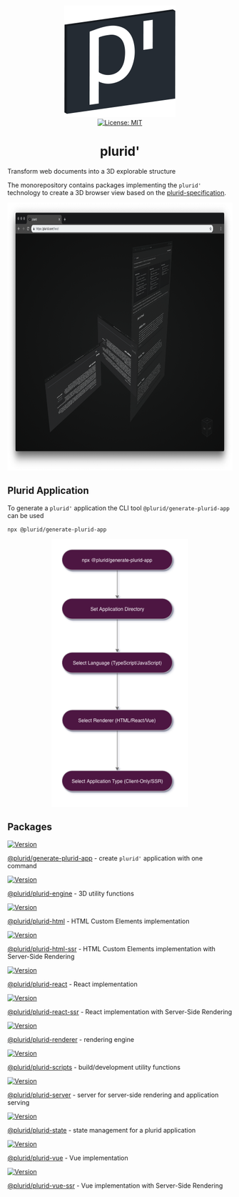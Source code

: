 <p align="center">
    <img src="https://raw.githubusercontent.com/plurid/plurid/master/about/identity/plurid-p-logo.png" height="250px">
    <br />
    <a target="_blank" href="https://github.com/plurid/plurid/blob/master/LICENSE">
        <img src="https://img.shields.io/badge/license-MIT-blue.svg?colorB=1380C3&style=for-the-badge" alt="License: MIT">
    </a>
</p>


<h1 align="center">
    plurid'
</h1>


Transform web documents into a 3D explorable structure


The monorepository contains packages implementing the `plurid'` technology to create a 3D browser view based on the [plurid-specification](https://github.com/plurid/plurid-spec).


<p align="center">
    <img src="https://raw.githubusercontent.com/plurid/plurid/master/about/identity/plurid-demo.png" height="600px">
</p>


## Plurid Application

To generate a `plurid'` application the CLI tool `@plurid/generate-plurid-app` can be used

```
npx @plurid/generate-plurid-app
```

<p align="center">
    <img src="https://raw.githubusercontent.com/plurid/plurid/master/about/diagrams/plurid-generate.png" height="600px">
</p>


## Packages

<a target="_blank" href="https://www.npmjs.com/package/@plurid/generate-plurid-app">
    <img src="https://img.shields.io/npm/v/@plurid/generate-plurid-app.svg?logo=npm&colorB=1380C3&style=for-the-badge" alt="Version">
</a>

[@plurid/generate-plurid-app][generate-plurid-app] - create `plurid'` application with one command

[generate-plurid-app]: https://github.com/plurid/plurid/tree/master/packages/generate-plurid-app



<a target="_blank" href="https://www.npmjs.com/package/@plurid/plurid-engine">
    <img src="https://img.shields.io/npm/v/@plurid/plurid-engine.svg?logo=npm&colorB=1380C3&style=for-the-badge" alt="Version">
</a>

[@plurid/plurid-engine][plurid-engine] - 3D utility functions

[plurid-engine]: https://github.com/plurid/plurid/tree/master/packages/plurid-engine



<a target="_blank" href="https://www.npmjs.com/package/@plurid/plurid-html">
    <img src="https://img.shields.io/npm/v/@plurid/plurid-html.svg?logo=npm&colorB=1380C3&style=for-the-badge" alt="Version">
</a>

[@plurid/plurid-html][plurid-html] - HTML Custom Elements implementation

[plurid-html]: https://github.com/plurid/plurid/tree/master/packages/plurid-html



<a target="_blank" href="https://www.npmjs.com/package/@plurid/plurid-html-ssr">
    <img src="https://img.shields.io/npm/v/@plurid/plurid-html-ssr.svg?logo=npm&colorB=1380C3&style=for-the-badge" alt="Version">
</a>

[@plurid/plurid-html-ssr][plurid-html-ssr] - HTML Custom Elements implementation with Server-Side Rendering

[plurid-html-ssr]: https://github.com/plurid/plurid/tree/master/packages/plurid-html-ssr



<a target="_blank" href="https://www.npmjs.com/package/@plurid/plurid-react">
    <img src="https://img.shields.io/npm/v/@plurid/plurid-react.svg?logo=npm&colorB=1380C3&style=for-the-badge" alt="Version">
</a>

[@plurid/plurid-react][plurid-react] - React implementation

[plurid-react]: https://github.com/plurid/plurid/tree/master/packages/plurid-react



<a target="_blank" href="https://www.npmjs.com/package/@plurid/plurid-react-ssr">
    <img src="https://img.shields.io/npm/v/@plurid/plurid-react-ssr.svg?logo=npm&colorB=1380C3&style=for-the-badge" alt="Version">
</a>

[@plurid/plurid-react-ssr][plurid-react-ssr] - React implementation with Server-Side Rendering

[plurid-react-ssr]: https://github.com/plurid/plurid/tree/master/packages/plurid-react-ssr



<a target="_blank" href="https://www.npmjs.com/package/@plurid/plurid-renderer">
    <img src="https://img.shields.io/npm/v/@plurid/plurid-renderer.svg?logo=npm&colorB=1380C3&style=for-the-badge" alt="Version">
</a>

[@plurid/plurid-renderer][plurid-renderer] - rendering engine

[plurid-renderer]: https://github.com/plurid/plurid/tree/master/packages/plurid-renderer



<a target="_blank" href="https://www.npmjs.com/package/@plurid/plurid-scripts">
    <img src="https://img.shields.io/npm/v/@plurid/plurid-scripts.svg?logo=npm&colorB=1380C3&style=for-the-badge" alt="Version">
</a>

[@plurid/plurid-scripts][plurid-scripts] - build/development utility functions

[plurid-scripts]: https://github.com/plurid/plurid/tree/master/packages/plurid-scripts



<a target="_blank" href="https://www.npmjs.com/package/@plurid/plurid-server">
    <img src="https://img.shields.io/npm/v/@plurid/plurid-server.svg?logo=npm&colorB=1380C3&style=for-the-badge" alt="Version">
</a>

[@plurid/plurid-server][plurid-server] - server for server-side rendering and application serving

[plurid-server]: https://github.com/plurid/plurid/tree/master/packages/plurid-server



<a target="_blank" href="https://www.npmjs.com/package/@plurid/plurid-state">
    <img src="https://img.shields.io/npm/v/@plurid/plurid-state.svg?logo=npm&colorB=1380C3&style=for-the-badge" alt="Version">
</a>

[@plurid/plurid-state][plurid-state] - state management for a plurid application

[plurid-state]: https://github.com/plurid/plurid/tree/master/packages/plurid-state



<a target="_blank" href="https://www.npmjs.com/package/@plurid/plurid-vue">
    <img src="https://img.shields.io/npm/v/@plurid/plurid-vue.svg?logo=npm&colorB=1380C3&style=for-the-badge" alt="Version">
</a>

[@plurid/plurid-vue][plurid-vue] - Vue implementation

[plurid-vue]: https://github.com/plurid/plurid/tree/master/packages/plurid-vue



<a target="_blank" href="https://www.npmjs.com/package/@plurid/plurid-vue-ssr">
    <img src="https://img.shields.io/npm/v/@plurid/plurid-vue-ssr.svg?logo=npm&colorB=1380C3&style=for-the-badge" alt="Version">
</a>

[@plurid/plurid-vue-ssr][plurid-vue-ssr] - Vue implementation with Server-Side Rendering

[plurid-vue-ssr]: https://github.com/plurid/plurid/tree/master/packages/plurid-vue-ssr
